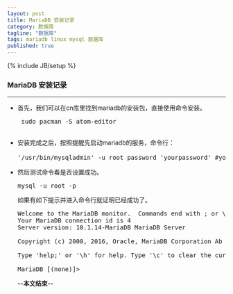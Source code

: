 ```yaml
---
layout: post
title: MariaDB 安装记录
category: 数据库
tagline: "数据库"
tags: mariadb linux mysql 数据库
published: true
---
```

{% include JB/setup %}
### MariaDB 安装记录
---
- 首先，我们可以在cn库里找到mariadb的安装包，直接使用命令安装。
  <pre class="prettyprint linenums">
   sudo pacman -S atom-editor
   </pre>
- 安装完成之后，按照提醒先启动mariadb的服务，命令行：
  <pre class="prettyprint linenums">
  '/usr/bin/mysqladmin' -u root password 'yourpassword' #yourpassword为自己的密码
  </pre>
- 然后测试命令看是否设置成功。
  <pre class="prettyprint linenums">
  mysql -u root -p
  </pre>
  如果有如下提示并进入命令行就证明已经成功了。
  <pre class="prettyprint linenums">
  Welcome to the MariaDB monitor.  Commands end with ; or \g.
  Your MariaDB connection id is 4
  Server version: 10.1.14-MariaDB MariaDB Server

  Copyright (c) 2000, 2016, Oracle, MariaDB Corporation Ab and others.

  Type 'help;' or '\h' for help. Type '\c' to clear the current input statement.

  MariaDB [(none)]> 
  </pre>
  
  **--本文结束--**  
  
